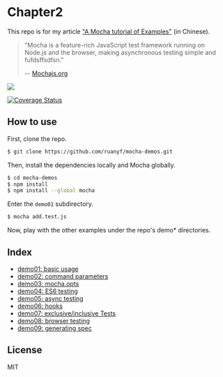# Chapter2

This repo is for my article ["A Mocha tutorial of Examples"](http://www.ruanyifeng.com/blog/2015/12/a-mocha-tutorial-of-examples.html) \(in Chinese\).

> "Mocha is a feature-rich JavaScript test framework running on Node.js and the browser, making asynchronous testing simple and fufdsffsdfsn."
>
> -- [Mochajs.org](https://mochajs.org/)

![](http://www.ruanyifeng.com/blogimg/asset/2015/bg2015120301.png)

[![Coverage Status](https://coveralls.io/repos/github/mochajs/mocha/badge.svg?branch=master)](https://coveralls.io/github/mochajs/mocha?branch=master)

## How to use

First, clone the repo.

```bash
$ git clone https://github.com/ruanyf/mocha-demos.git
```

Then, install the dependencies locally and Mocha globally.

```bash
$ cd mocha-demos
$ npm install
$ npm install --global mocha
```

Enter the `demo01` subdirectory.

```bash
$ mocha add.test.js
```

Now, play with the other examples under the repo's demo\* directories.

## Index

* [demo01: basic usage](https://github.com/ruanyf/mocha-demos/tree/master/demo01)
* [demo02: command parameters](https://github.com/ruanyf/mocha-demos/tree/master/demo02)
* [demo03: mocha.opts](https://github.com/ruanyf/mocha-demos/tree/master/demo03)
* [demo04: ES6 testing](https://github.com/ruanyf/mocha-demos/tree/master/demo04)
* [demo05: async testing](https://github.com/ruanyf/mocha-demos/tree/master/demo05)
* [demo06: hooks](https://github.com/ruanyf/mocha-demos/tree/master/demo06)
* [demo07: exclusive/inclusive Tests](https://github.com/ruanyf/mocha-demos/tree/master/demo07)
* [demo08: browser testing](https://github.com/ruanyf/mocha-demos/tree/master/demo08)
* [demo09: generating spec](https://github.com/ruanyf/mocha-demos/tree/master/demo09)

## License

MIT

